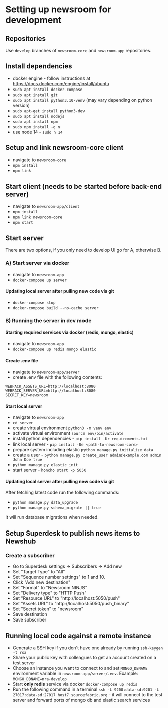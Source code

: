 # Setting up newsroom for development

## Repositories

Use `develop` branches of `newsroom-core` and `newsroom-app` repositories.

## Install dependencies

* docker engine - follow instructions at https://docs.docker.com/engine/install/ubuntu
* `sudo apt install docker-compose`
* `sudo apt install git`
* `sudo apt install python3.10-venv` (may vary depending on python version)
* `sudo apt-get install python3-dev`
* `sudo apt install nodejs`
* `sudo apt install npm`
* `sudo npm install -g n`
* use node 14 - `sudo n 14`

## Setup and link newsroom-core client
* navigate to `newsroom-core`
* `npm install`
* `npm link`

## Start client (needs to be started before back-end server)
* navigate to `newsroom-app/client`
* `npm install`
* `npm link newsroom-core`
* `npm start`

## Start server

There are two options, if you only need to develop UI go for A,
otherwise B.

### A) Start server via docker
* navigate to `newsroom-app`
* `docker-compose up server`

#### Updating local server after pulling new code via git
* `docker-compose stop`
* `docker-compose build --no-cache server`

### B) Running the server in dev mode

#### Starting required services via docker (redis, mongo, elastic)
* navigate to `newsroom-app`
* `docker-compose up redis mongo elastic`

#### Create .env file
* navigate to `newsroom-app/server`
* create .env file with the following contents:

```
WEBPACK_ASSETS_URL=http://localhost:8080
WEBPACK_SERVER_URL=http://localhost:8080
SECRET_KEY=newsroom
```

#### Start local server
* navigate to `newsroom-app`
* `cd server`
* create virtual environment `python3 -m venv env`
* activate virtual environment `source env/bin/activate`
* install python dependencies - `pip install -Ur requirements.txt`
* link local server - `pip install -Ue <path-to-newsroom-core>`
* prepare system including elastic `python manage.py initialize_data`
* create a user - `python manage.py create_user admin@example.com admin John Doe true`
* `python manage.py elastic_init`
* start server - `honcho start -p 5050`

#### Updating local server after pulling new code via git

After fetching latest code run the following commands:

* `python manage.py data_upgrade`
* `python manage.py schema_migrate || true `

It will run database migrations when needed.


## Setup Superdesk to publish news items to Newshub

### Create a subscriber

* Go to Superdesk settings -> Subscribers -> Add new
* Set "Target Type" to "All"
* Set "Sequence number settings" to 1 and 10.
* Click "Add new destination"
* Set "Format" to "Newsroom NINJS"
* Set "Delivery type" to "HTTP Push"
* Set "Resource URL" to "http://localhost:5050/push"
* Set "Assets URL" to "http://localhost:5050/push_binary"
* Set "Secret token" to "newsroom"
* Save destination
* Save subscriber

## Running local code against a remote instance

* Generate a SSH key if you don't have one already by running `ssh-keygen -t rsa`
* Share your public key with colleagues to get an account created on a test server
* Choose an instance you want to connect to and set `MONGO_DBNAME` environment variable in `newsroom-app/server/.env`. Example: `MONGO_DBNAME=nra-develop`
* Start **only redis** service via docker `docker-compose up redis`
* Run the following command in a terminal `ssh -L 9200:data-sd:9201 -L 27017:data-sd:27017 host7.sourcefabric.org` - it will connect to the test server and forward ports of mongo db and elastic search services


